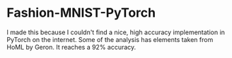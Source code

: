 # Fashion-MNIST-PyTorch

I made this because I couldn't find a nice, high accuracy implementation in PyTorch on the internet. Some of the analysis has elements taken from HoML by Geron. It reaches a 92% accuracy.
